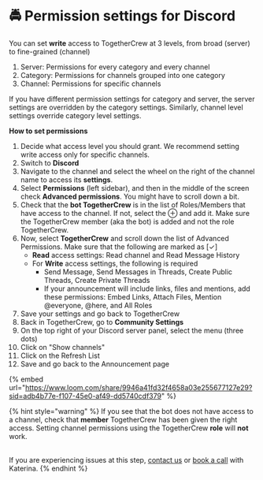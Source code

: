 # 🚔 Permission settings for Discord

You can set **write** access to TogetherCrew at 3 levels, from broad (server) to fine-grained (channel)

1. Server: Permissions for every category and every channel
2. Category: Permissions for channels grouped into one category
3. Channel: Permissions for specific channels

If you have different permission settings for category and server, the server settings are overridden by the category settings. Similarly, channel level settings override category level settings.&#x20;

**How to set permissions**

1. Decide what access level you should grant. We recommend setting write access only for specific channels.&#x20;
2. Switch to **Discord**
3. Navigate to the channel and select the wheel on the right of the channel name to access its **settings**.
4. Select **Permissions** (left sidebar), and then in the middle of the screen check **Advanced permissions**. You might have to scroll down a bit.
5. Check that the **bot TogetherCrew** is in the list of Roles/Members that have access to the channel. If not, select the ⊕ and add it. Make sure the TogetherCrew member (aka the bot) is added and not the role TogetherCrew.&#x20;
6. Now, select **TogetherCrew** and scroll down the list of  Advanced Permissions. Make sure that the following are marked as \[✓]
   * **Read** access settings: Read channel and Read Message History
   * For **Write** access settings, the following is required
     * Send Message, Send Messages in Threads, Create Public Threads, Create Private Threads
     * If your announcement will include links, files and mentions, add these permissions: Embed Links, Attach Files, Mention @everyone, @here, and All Roles
7. Save your settings and go back to TogetherCrew
8. Back in TogetherCrew, go to **Community Settings**&#x20;
9. On the top right of your Discord server panel, select the menu (three dots)
10. Click on "Show channels"
11. Click on the Refresh List&#x20;
12. Save and go back to the Announcement page

{% embed url="https://www.loom.com/share/9946a41fd32f4658a03e255677127e29?sid=adb4b77e-f107-45e0-af49-dd5740cdf379" %}

{% hint style="warning" %}
If you see that the bot does not have access to a channel, check that **member** TogetherCrew has been given the right access. Setting channel permissions using the TogetherCrew **role** will **not** work.

\
If you are experiencing issues at this step, [contact us](../overview/support.md) or [book a call](https://cal.com/katerina-bohle-carbonell-wvtw5a/tconboarding?date=2024-04-23\&month=2024-04) with Katerina.
{% endhint %}

